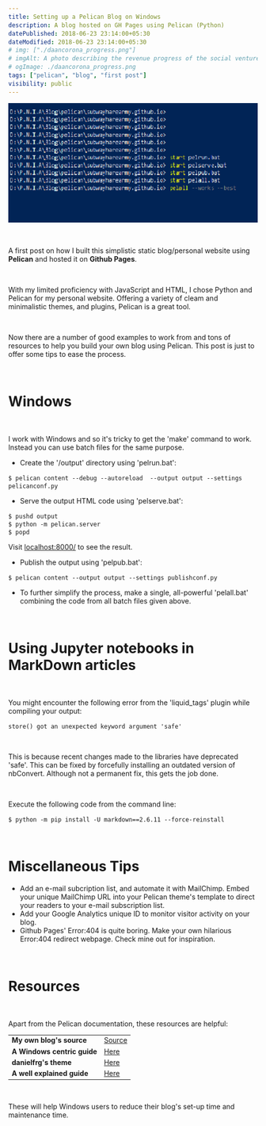 ```yaml
---
title: Setting up a Pelican Blog on Windows
description: A blog hosted on GH Pages using Pelican (Python)
datePublished: 2018-06-23 23:14:00+05:30
dateModified: 2018-06-23 23:14:00+05:30
# img: ["./daancorona_progress.png"]
# imgAlt: A photo describing the revenue progress of the social venture startup, DaanCorona.
# ogImage: ./daancorona_progress.png
tags: ["pelican", "blog", "first post"]
visibility: public
---
```


<!-- PELICAN_BEGIN_SUMMARY -->

![alt](./powershell.png)  

<br>

A first post on how I built this simplistic static blog/personal website using **Pelican** and hosted it on **Github Pages**.

<br>

<!-- PELICAN_END_SUMMARY -->

With my limited proficiency with JavaScript and HTML, I chose Python and Pelican for my personal website. Offering a variety of cleam and minimalistic themes, and plugins, Pelican is a great tool.   

<br>

Now there are a number of good examples to work from and tons of resources to help you build your own blog using Pelican. This post is just to offer some tips to ease the process.   
  
<br>

Windows
==========

<br>

I work with Windows and so it's tricky to get the 'make' command to work. Instead you can use batch files for the same purpose.  

<!-- TODO: fix the css for the code below, it looks absolutely horrendous in light mode -->
- Create the '/output' directory using 'pelrun.bat':
```
$ pelican content --debug --autoreload  --output output --settings pelicanconf.py
``` 
  
- Serve the output HTML code using 'pelserve.bat':
```
$ pushd output
$ python -m pelican.server
$ popd
``` 
Visit [localhost:8000/](http://localhost:8000/) to see the result.  

- Publish the output using 'pelpub.bat':
```
$ pelican content --output output --settings publishconf.py
```   

- To further simplify the process, make a single, all-powerful 'pelall.bat' combining the code from all batch files given above.

<br>

Using Jupyter notebooks in MarkDown articles  
==================

<br>

You might encounter the following error from the 'liquid_tags' plugin while compiling your output:
```
store() got an unexpected keyword argument 'safe'
```

<br>

This is because recent changes made to the libraries have deprecated 'safe'. This can be fixed by forcefully installing an outdated version of nbConvert. Although not a permanent fix, this gets the job done.

<br>

Execute the following code from the command line:
```
$ python -m pip install -U markdown==2.6.11 --force-reinstall
```

<br>

Miscellaneous Tips  
============  

- Add an e-mail subcription list, and automate it with MailChimp. Embed your unique MailChimp URL into your Pelican theme's template to direct your readers to your e-mail subscription list.
- Add your Google Analytics unique ID to monitor visitor activity on your blog.
- Github Pages' Error:404 is quite boring. Make your own hilarious Error:404 redirect webpage.  Check mine out for inspiration.

<br>

Resources  
====

<br>

Apart from the Pelican documentation, these resources are helpful:

|     |    |
| -------- | -------- |
| **My own blog's source** | [Source](https://github.com/subwayHareArmy/subwayHareArmy.github.io/tree/source) |
| **A Windows centric guide** | [Here](https://borzhang.github.io/procedure-of-blogging-with-pelican-and-github-on-windows.html) |
| **danielfrg's theme** | [Here](https://github.com/danielfrg/danielfrg.com) |
| **A well explained guide** | [Here](https://pythonforundergradengineers.com/how-i-built-this-site-1.html) |  

<br>

These will help Windows users to reduce their blog's set-up time and maintenance time.